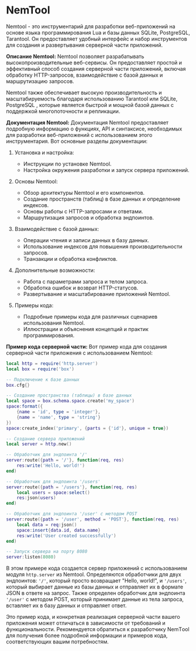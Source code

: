 # NemTool
Nemtool - это инструментарий для разработки веб-приложений на основе языка программирования Lua и базы данных SQLite, PostgreSQL, Tarantool.
Он предоставляет удобный интерфейс и набор инструментов для создания и развертывания серверной части приложений.

**Описание Nemtool:**
Nemtool позволяет разрабатывать высокопроизводительные веб-сервисы. Он предоставляет простой и эффективный способ создания серверной части приложений, включая обработку HTTP-запросов, взаимодействие с базой данных и маршрутизацию запросов.

Nemtool также обеспечивает высокую производительность и масштабируемость благодаря использованию Tarantool или SQLite, PostgreSQL , которые является быстрой и мощной базой данных с поддержкой многопоточности и репликации.

**Документация Nemtool:**
Документация Nemtool предоставляет подробную информацию о функциях, API и синтаксисе, необходимых для разработки веб-приложений с использованием этого инструментария. Вот основные разделы документации:

1. Установка и настройка:
   - Инструкции по установке Nemtool.
   - Настройка окружения разработки и запуск сервера приложений.

2. Основы Nemtool:
   - Обзор архитектуры Nemtool и его компонентов.
   - Создание пространств (таблиц) в базе данных и определение индексов.
   - Основы работы с HTTP-запросами и ответами.
   - Маршрутизация запросов и обработка эндпоинтов.

3. Взаимодействие с базой данных:
   - Операции чтения и записи данных в базу данных.
   - Использование индексов для повышения производительности запросов.
   - Транзакции и обработка конфликтов.

4. Дополнительные возможности:
   - Работа с параметрами запроса и телом запроса.
   - Обработка ошибок и возврат HTTP-статусов.
   - Развертывание и масштабирование приложений Nemtool.

5. Примеры кода:
   - Подробные примеры кода для различных сценариев использования Nemtool.
   - Иллюстрации и объяснения концепций и практик программирования.

**Пример кода серверной части:**
Вот пример кода для создания серверной части приложения с использованием Nemtool:

```lua
local http = require('http.server')
local box = require('box')

-- Подключение к базе данных
box.cfg{}

-- Создание пространства (таблицы) в базе данных
local space = box.schema.space.create('my_space')
space:format({
    {name = 'id', type = 'integer'},
    {name = 'name', type = 'string'}
})
space:create_index('primary', {parts = {'id'}, unique = true})

-- Создание сервера приложений
local server = http.new()

-- Обработчик для эндпоинта '/'
server:route({path = '/'}, function(req, res)
    res:write('Hello, world!')
end)

-- Обработчик для эндпоинта '/users'
server:route({path = '/users'}, function(req, res)
    local users = space:select()
    res:json(users)
end)

-- Обработчик для эндпоинта '/user' с методом POST
server:route({path = '/user', method = 'POST'}, function(req, res)
    local data = req:json()
    space:insert{data.id, data.name}
    res:write('User created successfully')
end)

-- Запуск сервера на порту 8080
server:listen(8080)
```

В этом примере кода создается сервер приложений с использованием модуля `http.server` из Nemtool. Определяются обработчики для двух эндпоинтов: `'/'`, который просто возвращает "Hello, world!", и `'/users'`, который выбирает данные из базы данных и отправляет их в формате JSON в ответе на запрос. Также определен обработчик для эндпоинта `'/user'` с методом POST, который принимает данные из тела запроса, вставляет их в базу данных и отправляет ответ.

Это  пример кода, и конкретная реализация серверной части вашего приложения может отличаться в зависимости от требований и функциональности. Рекомендуется обратиться к разработчику NemТool для получения более подробной информации и примеров кода, соответствующих вашим потребностям.
